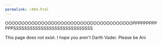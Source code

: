 ```yaml
---
permalink: /404.html
---
```

OOOOOOOOOOOOOOOOOOOOOOOOOOOOOOOOOOOOOOOPPPPPPPPPPPPSSSSSSSSSSSSSSSSSSSSSSSSSSSSS

This page does not exist. I hope you aren't Darth Vader. Please be Ani

